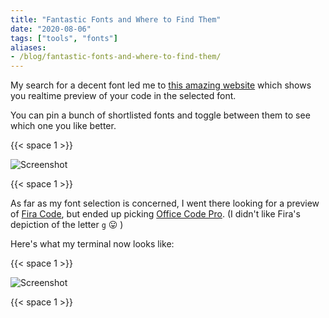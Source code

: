 ```yaml
---
title: "Fantastic Fonts and Where to Find Them"
date: "2020-08-06"
tags: ["tools", "fonts"]
aliases:
- /blog/fantastic-fonts-and-where-to-find-them/
---
```


My search for a decent font led me to [this amazing website](https://www.programmingfonts.org/) which shows you realtime preview of your code in the selected font.

You can pin a bunch of shortlisted fonts and toggle between them to see which one you like better.

{{< space 1 >}}

![Screenshot](/images/programmingfonts.png)

{{< space 1 >}}

As far as my font selection is concerned, I went there looking for a preview of [Fira Code](https://www.programmingfonts.org/#firacode), but ended up picking [Office Code Pro](https://www.programmingfonts.org/#office-code-pro). (I didn't like Fira's depiction of the letter ```g``` 😛 )

Here's what my terminal now looks like:

{{< space 1 >}}

![Screenshot](/images/terminal.png)

{{< space 1 >}}
